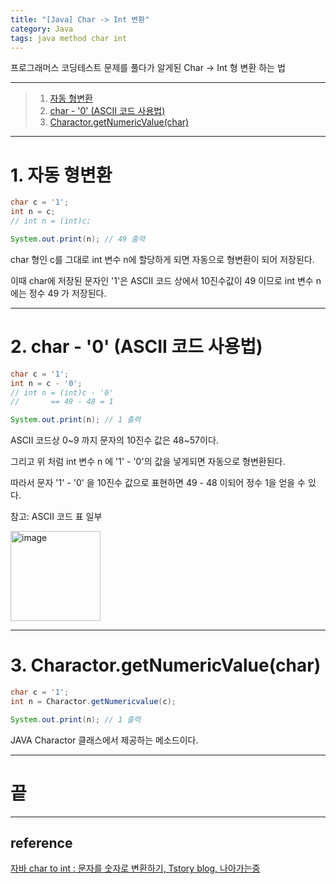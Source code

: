 ```yaml
---
title: "[Java] Char -> Int 변환"
category: Java
tags: java method char int
---
```

프로그래머스 코딩테스트 문제를 풀다가 알게된 Char -> Int 형 변환 하는 법

-----

> 1. [자동 형변환](#1-자동-형변환)
> 2. [char - '0' (ASCII 코드 사용법)](#2-char---0-ascii-코드-사용법)
> 3. [Charactor.getNumericValue(char)](#3-charactorgetnumericvaluechar)

-----

# 1. 자동 형변환

```java
char c = '1';
int n = c; 
// int n = (int)c;

System.out.print(n); // 49 출력 
```

char 형인 c를 그대로 int 변수 n에 할당하게 되면 자동으로 형변환이 되어 저장된다.

이때 char에 저장된 문자인 '1'은 ASCII 코드 상에서 10진수값이 49 이므로 int 변수 n에는 정수 49 가 저장된다.

-----

# 2. char - '0' (ASCII 코드 사용법)

```java
char c = '1';
int n = c - '0';
// int n = (int)c - '0' 
//       == 49 - 48 = 1

System.out.print(n); // 1 출력
```

ASCII 코드상 0~9 까지 문자의 10진수 값은 48~57이다.

그리고 위 처럼 int 변수 n 에 '1' - '0'의 값을 넣게되면 자동으로 형변환된다.

따라서 문자 '1' - '0' 을 10진수 값으로 표현하면 49 - 48 이되어 정수 1을 얻을 수 있다.

<p class="text-gray"> 참고: ASCII 코드 표 일부 </p>

<img width="144" alt="image" src="https://github.com/junodevv/Algorithm/assets/126752196/6da4551b-ad5d-4c6d-a981-0ce8a8b4c8a4">

-----

# 3. Charactor.getNumericValue(char)

```java
char c = '1';
int n = Charactor.getNumericvalue(c);

System.out.print(n); // 1 출력
```

JAVA Charactor 클래스에서 제공하는 메소드이다.

-----

# 끝

-----

## reference

[자바 char to int : 문자를 숫자로 변환하기, Tstory blog, 나아가는중](https://dlee0129.tistory.com/230)

